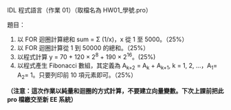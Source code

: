 IDL 程式語言（作業 01）（取檔名為 HW01_學號.pro）

題目：
1. 以 FOR 迴圈計算總和 sum = Σ (1/x)，x 從 1 至 5000。（25%）
2. 以 FOR 迴圈計算從 1 到 50000 的總和。（25%）
3. 以程式計算 y = 70 + 120 × 2<sup>8</sup> + 190 × 2<sup>16</sup>。(25%)
4. 以程式產生 Fibonacci 數組，其定義為 A<sub>k+2</sub> = A<sub>k</sub> + A<sub>k+1</sub>, k = 1, 2, …，A<sub>1</sub>= A<sub>2</sub>= 1。只要列印前 10 項元素即可。（25%）

**（注意：這次作業以純量和迴圈的方式計算，不要建立向量變數。下次上課前把此 pro 檔繳交至新 EE 系統）**
